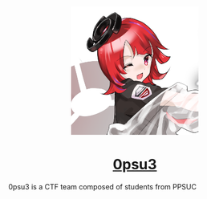 <p align="center">
  <a href="https://github.com/0psu3">
    <kbd>
      <img src="logo.png" height="256">
    </kbd>
    <h1 align="center">0psu3</h1>
  </a>
</p>

0psu3 is a CTF team composed of students from PPSUC

